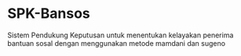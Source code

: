 # SPK-Bansos
Sistem Pendukung Keputusan untuk menentukan kelayakan penerima bantuan sosal dengan menggunakan metode mamdani dan sugeno
